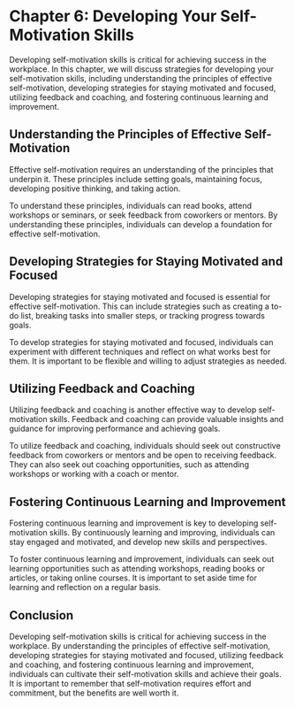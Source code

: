 Chapter 6: Developing Your Self-Motivation Skills
=================================================

Developing self-motivation skills is critical for achieving success in the workplace. In this chapter, we will discuss strategies for developing your self-motivation skills, including understanding the principles of effective self-motivation, developing strategies for staying motivated and focused, utilizing feedback and coaching, and fostering continuous learning and improvement.

Understanding the Principles of Effective Self-Motivation
---------------------------------------------------------

Effective self-motivation requires an understanding of the principles that underpin it. These principles include setting goals, maintaining focus, developing positive thinking, and taking action.

To understand these principles, individuals can read books, attend workshops or seminars, or seek feedback from coworkers or mentors. By understanding these principles, individuals can develop a foundation for effective self-motivation.

Developing Strategies for Staying Motivated and Focused
-------------------------------------------------------

Developing strategies for staying motivated and focused is essential for effective self-motivation. This can include strategies such as creating a to-do list, breaking tasks into smaller steps, or tracking progress towards goals.

To develop strategies for staying motivated and focused, individuals can experiment with different techniques and reflect on what works best for them. It is important to be flexible and willing to adjust strategies as needed.

Utilizing Feedback and Coaching
-------------------------------

Utilizing feedback and coaching is another effective way to develop self-motivation skills. Feedback and coaching can provide valuable insights and guidance for improving performance and achieving goals.

To utilize feedback and coaching, individuals should seek out constructive feedback from coworkers or mentors and be open to receiving feedback. They can also seek out coaching opportunities, such as attending workshops or working with a coach or mentor.

Fostering Continuous Learning and Improvement
---------------------------------------------

Fostering continuous learning and improvement is key to developing self-motivation skills. By continuously learning and improving, individuals can stay engaged and motivated, and develop new skills and perspectives.

To foster continuous learning and improvement, individuals can seek out learning opportunities such as attending workshops, reading books or articles, or taking online courses. It is important to set aside time for learning and reflection on a regular basis.

Conclusion
----------

Developing self-motivation skills is critical for achieving success in the workplace. By understanding the principles of effective self-motivation, developing strategies for staying motivated and focused, utilizing feedback and coaching, and fostering continuous learning and improvement, individuals can cultivate their self-motivation skills and achieve their goals. It is important to remember that self-motivation requires effort and commitment, but the benefits are well worth it.
